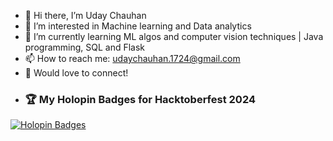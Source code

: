 - 👋 Hi there, I’m Uday Chauhan
- 👀 I’m interested in Machine learning and Data analytics
- 🌱 I’m currently learning ML algos and computer vision techniques | Java programming, SQL and Flask
- 📫 How to reach me: udaychauhan.1724@gmail.com
- 🤝 Would love to connect!
- ### 🏆 My Holopin Badges for Hacktoberfest 2024

[![Holopin Badges](https://holopin.me/udaychauhan1724)](https://holopin.io/@udaychauhan1724)

<!---
Udaychauhan1724/Udaychauhan1724 is a ✨ special ✨ repository because its `README.md` (this file) appears on your GitHub profile.
You can click the Preview link to take a look at your changes.
--->
